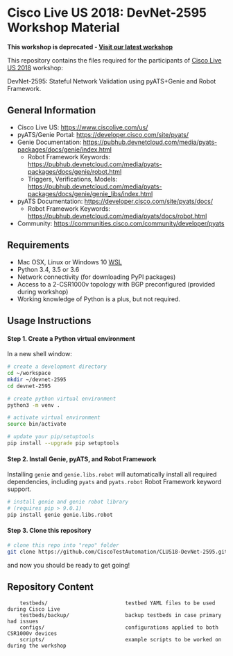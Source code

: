 # Cisco Live US 2018: DevNet-2595 Workshop Material

**This workshop is deprecated - [Visit our latest workshop](https://github.com/CiscoTestAutomation/CLEUR19-DevNet-2595)**

This repository contains the files required for the participants of [Cisco Live US 2018](https://www.ciscolive.com/us/)
workshop:

DevNet-2595: Stateful Network Validation using pyATS+Genie and Robot Framework.

## General Information

- Cisco Live US: https://www.ciscolive.com/us/
- pyATS/Genie Portal: https://developer.cisco.com/site/pyats/
- Genie Documentation: https://pubhub.devnetcloud.com/media/pyats-packages/docs/genie/index.html
  - Robot Framework Keywords: https://pubhub.devnetcloud.com/media/pyats-packages/docs/genie/robot.html
  - Triggers, Verifications, Models: https://pubhub.devnetcloud.com/media/pyats-packages/docs/genie/genie_libs/index.html
- pyATS Documentation: https://developer.cisco.com/site/pyats/docs/
  - Robot Framework Keywords: https://pubhub.devnetcloud.com/media/pyats/docs/robot.html
- Community: https://communities.cisco.com/community/developer/pyats


## Requirements

- Mac OSX, Linux or Windows 10 [WSL](https://docs.microsoft.com/en-us/windows/wsl/install-win10)
- Python 3.4, 3.5 or 3.6
- Network connectivity (for downloading PyPI packages)
- Access to a 2-CSR1000v topology with BGP preconfigured (provided during workshop)
- Working knowledge of Python is a plus, but not required.

## Usage Instructions

#### Step 1. Create a Python virtual environment

In a new shell window:

```bash
# create a development directory
cd ~/workspace
mkdir ~/devnet-2595
cd devnet-2595

# create python virtual environment
python3 -m venv .

# activate virtual environment
source bin/activate

# update your pip/setuptools
pip install --upgrade pip setuptools
```

#### Step 2. Install Genie, pyATS, and Robot Framework

Installing `genie` and `genie.libs.robot` will automatically install all required
dependencies, including `pyats` and `pyats.robot` Robot Framework keyword support.

```bash
# install genie and genie robot library
# (requires pip > 9.0.1)
pip install genie genie.libs.robot
```

#### Step 3. Clone this repository

```bash
# clone this repo into "repo" folder
git clone https://github.com/CiscoTestAutomation/CLUS18-DevNet-2595.git repo
```

and now you should be ready to get going!


## Repository Content

```text
    testbeds/                         testbed YAML files to be used during Cisco Live
    testbeds/backup/                  backup testbeds in case primary had issues
    configs/                          configurations applied to both CSR1000v devices
    scripts/                          example scripts to be worked on during the workshop
```
